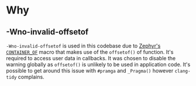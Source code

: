# Why

## -Wno-invalid-offsetof
`-Wno-invalid-offsetof` is used in this codebase due to [Zephyr's `CONTAINER_OF`](https://docs.zephyrproject.org/latest/kernel/util/index.html#c.CONTAINER_OF) macro that makes use of the `offsetof()` of function. It's required to access user data in callbacks. It was chosen to disable the warning globally as `offsetof()` is unlikely to be used in application code.  It's possible to get around this issue with `#pramga` and `_Pragma()` however `clang-tidy` complains.


 

